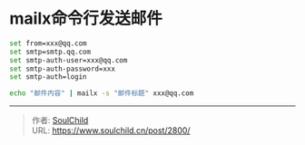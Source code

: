 # mailx命令行发送邮件

<!--more-->
```bash
set from=xxx@qq.com
set smtp=smtp.qq.com
set smtp-auth-user=xxx@qq.com
set smtp-auth-password=xxx
set smtp-auth=login

echo "邮件内容" | mailx -s "邮件标题" xxx@qq.com
```


---

> 作者: [SoulChild](https://www.soulchild.cn)  
> URL: https://www.soulchild.cn/post/2800/  


